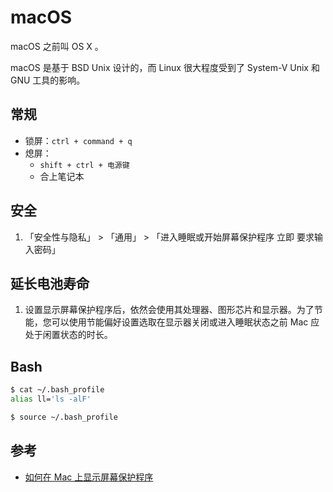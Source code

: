 # macOS

macOS 之前叫 OS X 。

macOS 是基于 BSD Unix 设计的，而 Linux 很大程度受到了 System-V Unix 和 GNU 工具的影响。

## 常规

* 锁屏：`ctrl + command + q`
* 熄屏：
  * `shift + ctrl + 电源键`
  * 合上笔记本

## 安全

1. 「安全性与隐私」 > 「通用」 > 「进入睡眠或开始屏幕保护程序 立即 要求输入密码」

## 延长电池寿命

1. 设置显示屏幕保护程序后，依然会使用其处理器、图形芯片和显示器。为了节能，您可以使用节能偏好设置选取在显示器关闭或进入睡眠状态之前 Mac 应处于闲置状态的时长。

## Bash

```bash
$ cat ~/.bash_profile
alias ll='ls -alF'

$ source ~/.bash_profile
```

## 参考

* [如何在 Mac 上显示屏幕保护程序](https://support.apple.com/zh-cn/HT204379)